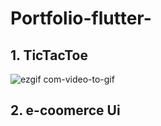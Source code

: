 ﻿# Portfolio-flutter-

## 1. TicTacToe 
![ezgif com-video-to-gif](https://user-images.githubusercontent.com/38246549/69705277-3a697380-111b-11ea-9417-439ae972bc4b.gif=250x250)


## 2. e-coomerce Ui

